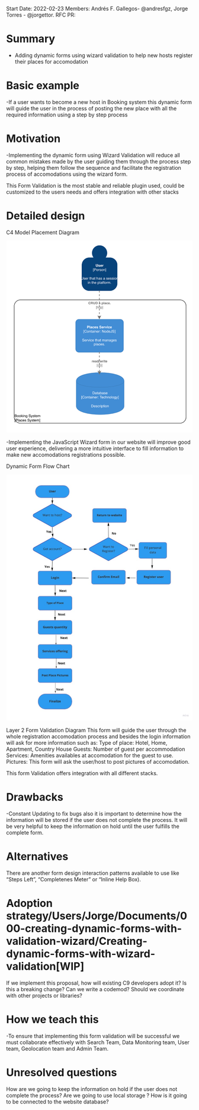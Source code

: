 Start Date: 2022-02-23
Members: Andrés F. Gallegos- @andresfgz, Jorge Torres - @jorgettor.
RFC PR: 

# Summary
 - Adding dynamic forms using wizard validation to help new hosts register their places for accomodation

# Basic example
-If a user wants to become a new host in Booking system this dynamic form will guide the user in the process of posting the new place with all the required information using a step by step process 

# Motivation
-Implementing the dynamic form using Wizard Validation will reduce all common mistakes made by the user  guiding them through the process step by step, helping them follow the sequence and facilitate the registration process of accomodations using the wizard form.
 
This Form Validation is the most stable and reliable plugin used, could be customized to the users needs and offers integration with other stacks


# Detailed design
C4 Model Placement Diagram 

![C4 Model Places!](https://raw.githubusercontent.com/JorgeTTor/rfc-forms/main/c2-placesTeam.png)

-Implementing the JavaScript Wizard form in our website will improve good user experience, delivering a more intuitive interface to fill information to make new accomodations registrations possible. 
 
 
Dynamic Form Flow Chart

![C4 Model Places!](https://raw.githubusercontent.com/JorgeTTor/rfc-forms/main/Flowchart-Validation.Form.jpeg)

Layer 2 Form Validation Diagram
This form will guide the user through the whole registration accomodation process and besides the login information will ask for more information such as:
Type of place: Hotel, Home, Apartment, Country House
Guests: Number of guest per accommodation
Services: Amenities availables at accomodation for the guest to use.
Pictures: This form will ask the user/host to post pictures of accomodation.
 
This form Validation offers integration with all different stacks.


# Drawbacks
-Constant Updating to fix bugs also it is important to determine how the information will be stored if the user does not complete the process. 
It will be very helpful to keep the information on hold until the user fulfills the complete form.


# Alternatives
There are another form design interaction patterns available to use like “Steps Left”, “Completenes Meter” or “Inline Help Box).


# Adoption strategy/Users/Jorge/Documents/000-creating-dynamic-forms-with-validation-wizard/Creating-dynamic-forms-with-wizard-validation[WIP]
If we implement this proposal, how will existing C9 developers adopt it? Is this a breaking change? Can we write a codemod? Should we coordinate with other projects or libraries?

# How we teach this
-To ensure that implementing this form validation will be successful we must collaborate effectively with Search Team, Data Monitoring team, User team, Geolocation team and Admin Team. 

# Unresolved questions
How are we going to keep the information on hold if the user does not complete the process?
Are we going to use  local storage ?
How is it going to be connected to the website database?
